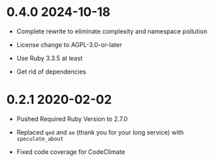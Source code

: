# 0.4.0 2024-10-18

* Complete rewrite to eliminate complexity and namespace pollution

* License change to AGPL-3.0-or-later

* Use Ruby 3.3.5 at least

* Get rid of dependencies

# 0.2.1 2020-02-02

* Pushed Required Ruby Version to 2.7.0

* Replaced `qed` and `ae` (thank you for your long service) with `speculate_about`

* Fixed code coverage for CodeClimate
<!--SPDX-License-Identifier: AGPL-3.0-or-later-->
